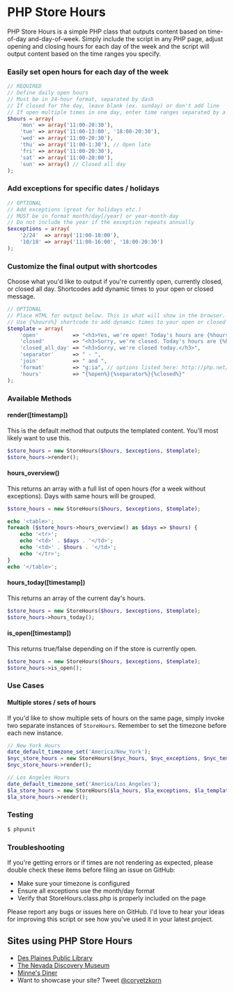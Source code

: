 PHP Store Hours
===============

PHP Store Hours is a simple PHP class that outputs content based on time-of-day and-day-of-week. Simply include the script in any PHP page, adjust opening and closing hours for each day of the week and the script will output content based on the time ranges you specify.

### Easily set open hours for each day of the week

~~~ php
// REQUIRED
// Define daily open hours
// Must be in 24-hour format, separated by dash
// If closed for the day, leave blank (ex. sunday) or don't add line
// If open multiple times in one day, enter time ranges separated by a comma
$hours = array(
    'mon' => array('11:00-20:30'),
    'tue' => array('11:00-13:00', '18:00-20:30'),
    'wed' => array('11:00-20:30'),
    'thu' => array('11:00-1:30'), // Open late
    'fri' => array('11:00-20:30'),
    'sat' => array('11:00-20:00'),
    'sun' => array() // Closed all day
);
~~~

### Add exceptions for specific dates / holidays

~~~ php
// OPTIONAL
// Add exceptions (great for holidays etc.)
// MUST be in format month/day[/year] or year-month-day
// Do not include the year if the exception repeats annually
$exceptions = array(
    '2/24'  => array('11:00-18:00'),
    '10/18' => array('11:00-16:00', '18:00-20:30')
);
~~~

### Customize the final output with shortcodes

Choose what you'd like to output if you're currently open, currently closed, or closed all day. Shortcodes add dynamic times to your open or closed message.

~~~ php
// OPTIONAL
// Place HTML for output below. This is what will show in the browser.
// Use {%hours%} shortcode to add dynamic times to your open or closed message.
$template = array(
    'open'           => "<h3>Yes, we're open! Today's hours are {%hours%}.</h3>",
    'closed'         => "<h3>Sorry, we're closed. Today's hours are {%hours%}.</h3>",
    'closed_all_day' => "<h3>Sorry, we're closed today.</h3>",
    'separator'      => " - ",
    'join'           => " and ",
    'format'         => "g:ia", // options listed here: http://php.net/manual/en/function.date.php
    'hours'          => "{%open%}{%separator%}{%closed%}"
);
~~~

### Available Methods

#### render([timestamp])

This is the default method that outputs the templated content. You'll most likely want to use this.

~~~ php
$store_hours = new StoreHours($hours, $exceptions, $template);
$store_hours->render();
~~~

#### hours_overview()

This returns an array with a full list of open hours (for a week without exceptions). Days with same hours will be grouped.

~~~ php
$store_hours = new StoreHours($hours, $exceptions, $template);

echo '<table>';
foreach ($store_hours->hours_overview() as $days => $hours) {
    echo '<tr>';
    echo '<td>' . $days . '</td>';
    echo '<td>' . $hours . '</td>';
    echo '</tr>';
}
echo '</table>';
~~~

#### hours_today([timestamp])

This returns an array of the current day's hours.

~~~ php
$store_hours = new StoreHours($hours, $exceptions, $template);
$store_hours->hours_today();
~~~

#### is_open([timestamp])

This returns true/false depending on if the store is currently open.

~~~ php
$store_hours = new StoreHours($hours, $exceptions, $template);
$store_hours->is_open();
~~~

### Use Cases

#### Multiple stores / sets of hours

If you'd like to show multiple sets of hours on the same page, simply invoke two separate instances of `StoreHours`. Remember to set the timezone before each new instance.

~~~ php
// New York Hours
date_default_timezone_set('America/New_York');
$nyc_store_hours = new StoreHours($nyc_hours, $nyc_exceptions, $nyc_template);
$nyc_store_hours->render();

// Los Angeles Hours
date_default_timezone_set('America/Los_Angeles');
$la_store_hours = new StoreHours($la_hours, $la_exceptions, $la_template);
$la_store_hours->render();
~~~

### Testing

~~~ bash
$ phpunit
~~~

### Troubleshooting

If you're getting errors or if times are not rendering as expected, please double check these items before filing an issue on GitHub:

- Make sure your timezone is configured
- Ensure all exceptions use the month/day format
- Verify that StoreHours.class.php is properly included on the page

Please report any bugs or issues here on GitHub. I'd love to hear your ideas for improving this script or see how you've used it in your latest project.

## Sites using PHP Store Hours

- [Des Plaines Public Library](http://dppl.org/)
- [The Nevada Discovery Museum](http://www.nvdm.org/)
- [Minne's Diner](http://www.minnesdiner.com/)
- Want to showcase your site? Tweet [@coryetzkorn](http://twitter.com/coryetzkorn)
